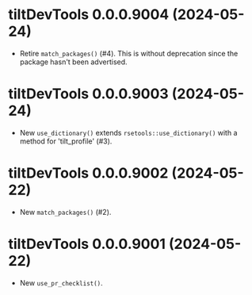<!-- NEWS.md is maintained by https://cynkra.github.io/fledge, do not edit -->

# tiltDevTools 0.0.0.9004 (2024-05-24)

* Retire `match_packages()` (#4). This is without deprecation since the package
hasn't been advertised.

# tiltDevTools 0.0.0.9003 (2024-05-24)

* New `use_dictionary()` extends `rsetools::use_dictionary()` with a method for
'tilt_profile' (#3).

# tiltDevTools 0.0.0.9002 (2024-05-22)

* New `match_packages()` (#2).

# tiltDevTools 0.0.0.9001 (2024-05-22)

* New `use_pr_checklist()`.
